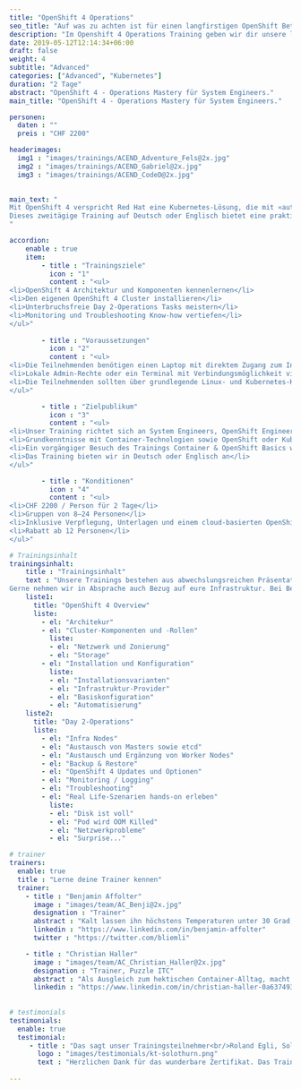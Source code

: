 ```yaml
---
title: "OpenShift 4 Operations"
seo_title: "Auf was zu achten ist für einen langfirstigen OpenShift Betrieb."
description: "Im Openshift 4 Operations Training geben wir dir unsere langjährige Betriebs-Erfahrung weiter und du lernst wie häufige Probleme gelöst werden können."
date: 2019-05-12T12:14:34+06:00
draft: false
weight: 4
subtitle: "Advanced"
categories: ["Advanced", "Kubernetes"]
duration: "2 Tage"
abstract: "OpenShift 4 - Operations Mastery für System Engineers."
main_title: "OpenShift 4 - Operations Mastery für System Engineers."

personen: 
  daten : ""
  preis : "CHF 2200"

headerimages:
  img1 : "images/trainings/ACEND_Adventure_Fels@2x.jpg"
  img2 : "images/trainings/ACEND_Gabriel@2x.jpg"
  img3 : "images/trainings/ACEND_CodeD@2x.jpg"
  

main_text: "
Mit OpenShift 4 verspricht Red Hat eine Kubernetes-Lösung, die mit «automated operations» und weiteren Vorzügen für Betrieb und Entwicklung auftrumpft.\n\n 
Dieses zweitägige Training auf Deutsch oder Englisch bietet eine praktische und klar verständliche Übersicht über die Herausforderungen im Day 2-Betrieb. Unsere Trainer kommen aus der Praxis und sind erfahrene OpenShift Engineers.
"

accordion:
    enable : true
    item:
        - title : "Trainingsziele"
          icon : "1"
          content : "<ul>
<li>OpenShift 4 Architektur und Komponenten kennenlernen</li>
<li>Den eigenen OpenShift 4 Cluster installieren</li>
<li>Unterbruchsfreie Day 2-Operations Tasks meistern</li>
<li>Monitoring und Troubleshooting Know-how vertiefen</li>
</ul>"
 
        - title : "Voraussetzungen"
          icon : "2"
          content : "<ul>
<li>Die Teilnehmenden benötigen einen Laptop mit direktem Zugang zum Internet</li>
<li>Lokale Admin-Rechte oder ein Terminal mit Verbindungsmöglichkeit via SSH sind zusätzlich nötig</li>
<li>Die Teilnehmenden sollten über grundlegende Linux- und Kubernetes-Kenntnisse verfügen</li>
</ul>"

        - title : "Zielpublikum"
          icon : "3"
          content : "<ul>
<li>Unser Training richtet sich an System Engineers, OpenShift Engineers und alle, die die Betriebsaspekte von OpenShift 4 kennenlernen wollen</li>
<li>Grundkenntnisse mit Container-Technologien sowie OpenShift oder Kubernetes werden vorausgesetzt</li>
<li>Ein vorgängiger Besuch des Trainings Container & OpenShift Basics wird empfohlen</li>
<li>Das Training bieten wir in Deutsch oder Englisch an</li>
</ul>"

        - title : "Konditionen"
          icon : "4"
          content : "<ul>
<li>CHF 2200 / Person für 2 Tage</li>
<li>Gruppen von 8–24 Personen</li>
<li>Inklusive Verpflegung, Unterlagen und einem cloud-basierten OpenShift Cluster pro Teilnehmer:in</li>
<li>Rabatt ab 12 Personen</li>
</ul>"

# Trainingsinhalt
trainingsinhalt: 
    title : "Trainingsinhalt"
    text : "Unsere Trainings bestehen aus abwechslungsreichen Präsentationen und hands-on Labs, um deren Inhalt auf spannende Art und Weise zu übermitteln.<br/>
Gerne nehmen wir in Absprache auch Bezug auf eure Infrastruktur. Bei Bedarf für weitere Inhalte können wir auf euren Wunsch hin Anpassungen vornehmen."
    liste1:
      title: "OpenShift 4 Overview"
      liste:
        - el: "Architekur"
        - el: "Cluster-Komponenten und -Rollen"
          liste:
          - el: "Netzwerk und Zonierung"
          - el: "Storage"
        - el: "Installation und Konfiguration"
          liste:
          - el: "Installationsvarianten"
          - el: "Infrastruktur-Provider"
          - el: "Basiskonfiguration"
          - el: "Automatisierung"
    liste2:
      title: "Day 2-Operations"
      liste:
        - el: "Infra Nodes"
        - el: "Austausch von Masters sowie etcd"
        - el: "Austausch und Ergänzung von Worker Nodes"
        - el: "Backup & Restore"
        - el: "OpenShift 4 Updates und Optionen"
        - el: "Monitoring / Logging"
        - el: "Troubleshooting"
        - el: "Real Life-Szenarien hands-on erleben"
          liste:
          - el: "Disk ist voll"
          - el: "Pod wird OOM Killed"
          - el: "Netzwerkprobleme"
          - el: "Surprise..."

# trainer
trainers:
  enable: true
  title : "Lerne deine Trainer kennen"
  trainer:
    - title : "Benjamin Affolter"
      image : "images/team/AC_Benji@2x.jpg"
      designation : "Trainer"
      abstract : "Kalt lassen ihn höchstens Temperaturen unter 30 Grad, nicht aber neue Technologien oder die Bedürfnisse von Trainings-Teilnehmenden."
      linkedin : "https://www.linkedin.com/in/benjamin-affolter"
      twitter : "https://twitter.com/bliemli"

    - title : "Christian Haller"
      image : "images/team/AC_Christian_Haller@2x.jpg"
      designation : "Trainer, Puzzle ITC"
      abstract : "Als Ausgleich zum hektischen Container-Alltag, macht er seine Sauerteigpizza von Hand. Und isst sie dann auch gleich selber."
      linkedin : "https://www.linkedin.com/in/christian-haller-0a637493"
      
      
# testimonials
testimonials:
  enable: true
  testimonial:
     - title : "Das sagt unser Trainingsteilnehmer<br/>Roland Egli, Solothurn"
       logo : "images/testimonials/kt-solothurn.png"
       text : "Herzlichen Dank für das wunderbare Zertifikat. Das Training war sehr lernreich und der Austausch mit den anderen Trainees empfand ich als sehr wertvoll. Toll organisiert."
      
---
```

